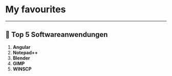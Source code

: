 # My favourites
<hr>

## :pushpin: Top 5 Softwareanwendungen
1. **Angular**
2. **Notepad++**
3. **Blender**
4. **GIMP**
5. **WINSCP**